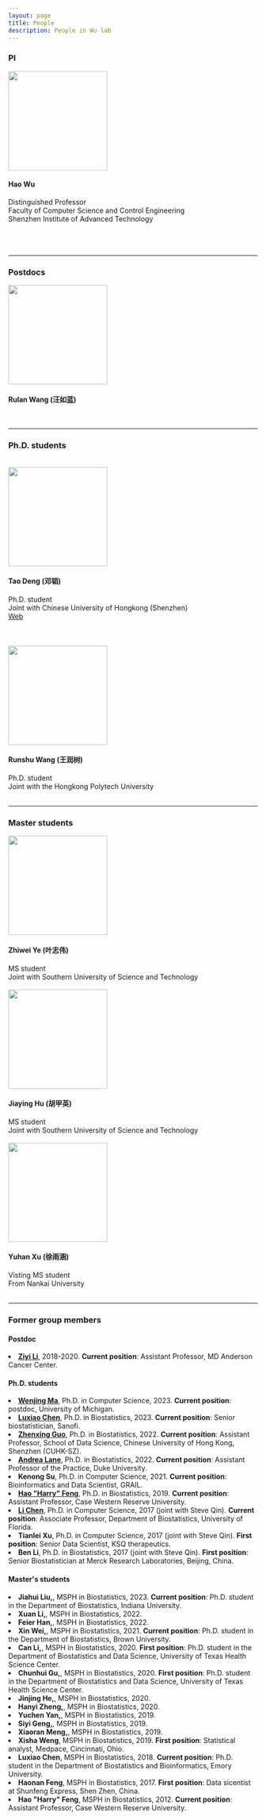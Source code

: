 ```yaml
---
layout: page
title: People
description: People in Wu lab
---
```


<div class="container">

<h3>PI</h3>
<div class="row-fluid">

  <div class="span2">
	<img src="../assets/pics/wu_small.jpg" width="200" /><br />
  </div>
  
  <div class="span5">
   <h4>Hao Wu</h4>
   Distinguished Professor<br />
   Faculty of Computer Science and Control Engineering<br />
   Shenzhen Institute of Advanced Technology<br /><br /><br /><br />
   </div>

</div>
<hr />

<h3>Postdocs</h3>
<!-- Rulan Wang -->
<div class="row-fluid">

  <div class="span2">
    <img src="../assets/pics/WangRulan.jpg" width="200" /><br />
  </div>

  <div class="span5">
    <h4> Rulan Wang (汪如蓝) </h4>
  </div>
</div>
<br>

<hr />
<h3>Ph.D. students</h3>
<br />

<!-- Tao Deng -->
<div class="row-fluid">

  <div class="span2">
    <img src="../assets/pics/DengTao.jpg" width="200" /><br />
  </div>

  <div class="span5">
    <h4> Tao Deng (邓韬) </h4>
    Ph.D. student<br />
    Joint with Chinese University of Hongkong (Shenzhen)<br />
  </div>
   <a href="https://torydeng.github.io/">Web</a>
</div>
<br><br><br>



<!-- Runshu Wang -->
<div class="row-fluid">
  <div class="span2">
    <img src="../assets/pics/WangRunshu.jpg" width="200" /><br />
  </div>

  <div class="span5">
    <h4>Runshu Wang (王润树)</h4>
    Ph.D. student<br />
    Joint with the Hongkong Polytech University<br/>
  </div>

</div>
<br>


<hr />

<h3>Master students</h3>
<!-- Zhiwei Ye -->
<div class="row-fluid">
  <div class="span2">
    <img src="../assets/pics/YeZhiwei.jpg" width="200" /><br />
  </div>

  <div class="span5">
    <h4>Zhiwei Ye (叶志伟)</h4>
    MS student<br />
    Joint with Southern University of Science and Technology<br/>
  </div>

</div>
<br>

<!-- Hu Jiaying -->
<div class="row-fluid">
  <div class="span2">
    <img src="../assets/pics/HuJiaying.jpg" width="200" /><br />
  </div>

  <div class="span5">
    <h4>Jiaying Hu (胡甲英)</h4>
    MS student<br />
    Joint with Southern University of Science and Technology <br/>
  </div>

</div>
<br>

<!-- Yuhan Xu -->
<div class="row-fluid">
  <div class="span2">
    <img src="../assets/pics/XuYuhan.jpg" width="200" /><br />
  </div>

  <div class="span5">
    <h4>Yuhan Xu (徐雨涵)</h4>
    Visting MS student<br />
    From Nankai University<br/>
  </div>

</div>
<br>


<hr />

<h3> Former group members </h3>

<h4> Postdoc </h4>
<li> <a href="https://sites.google.com/site/ziyiliemory"><strong>Ziyi Li</strong></a>, 2018-2020. 
<strong>Current position</strong>:
Assistant Professor, MD Anderson Cancer Center. 

<h4> Ph.D. students </h4>

<li><a href="https://marvinquiet.github.io/"><strong>Wenjing Ma</strong></a>, Ph.D. in Computer Science, 2023. <strong>Current position</strong>: postdoc, University of Michigan.
<li><a href="https://marvinquiet.github.io/"><strong>Luxiao Chen</strong></a>, Ph.D. in Biostatistics, 2023. <strong>Current position</strong>: Senior biostatistician, Sanofi.
<li><a href="http://zhenxingguo.org"><strong>Zhenxing Guo</strong></a>, Ph.D. in Biostatistics, 2022. <strong>Current position</strong>: Assistant Professor, School of Data Science, Chinese University of Hong Kong, Shenzhen (CUHK-SZ).
<li><a href="https://anlane611.github.io"><strong>Andrea Lane</strong></a>, Ph.D. in Biostatistics, 2022. <strong>Current position</strong>: Assistant Professor of the Practice, Duke University. 
<li><strong>Kenong Su</strong>, Ph.D. in Computer Science, 2021. <strong>Current position</strong>: Bioinformatics and Data Scientist, GRAIL. 
<li><a href="https://hfenglab.org"><strong>Hao "Harry" Feng</strong></a>, Ph.D. in Biostatistics, 2019. <strong>Current position</strong>: Assistant Professor, Case Western Reserve University. 
<li><a href="https://lichen-lab.github.io"><strong>Li Chen</strong></a>, 
Ph.D. in Computer Science, 2017 (joint with Steve Qin). 
<strong>Current position</strong>: Associate Professor, Department of Biostatistics, University of Florida. 
<li><strong>Tianlei Xu</strong>, Ph.D. in Computer Science, 2017 (joint with Steve Qin). 
<strong> First position</strong>: Senior Data Scientist, KSQ therapeutics. 
<li><strong>Ben Li</strong>, Ph.D. in  Biostatistics, 2017 (joint with Steve Qin). 
<strong>First position</strong>: Senior Biostatistician at Merck Research Laboratories, Beijing, China.

<h4> Master's students </h4>
<li> <strong> Jiahui Liu,</strong>, MSPH in Biostatistics, 2023. <strong>Current position</strong>: Ph.D. student in the Department of Biostatistics, Indiana University.
<li> <strong> Xuan Li,</strong>, MSPH in Biostatistics, 2022. 
<li> <strong> Feier Han,</strong>, MSPH in Biostatistics, 2022. 
<li> <strong> Xin Wei,</strong>, MSPH in Biostatistics, 2021. 
<strong>Current position</strong>: Ph.D. student in the Department of Biostatistics, Brown University.
<li> <strong> Can Li,</strong>, MSPH in Biostatistics, 2020. 
<strong> First position</strong>: Ph.D. student in the Department of Biostatistics and Data Science, University of Texas Health Science Center.
<li> <strong> Chunhui Gu,</strong>, MSPH in Biostatistics, 2020. 
<strong> First position</strong>: Ph.D. student in the Department of Biostatistics and Data Science, University of Texas Health Science Center.
<li> <strong> Jinjing He,</strong>, MSPH in Biostatistics, 2020. 
<li> <strong> Hanyi Zheng,</strong>, MSPH in Biostatistics, 2020. 
<li> <strong>Yuchen Yan,</strong>, MSPH in Biostatistics, 2019. 
<li> <strong>Siyi Geng,</strong>, MSPH in Biostatistics, 2019. 
<li> <strong>Xiaoran Meng,</strong>, MSPH in Biostatistics, 2019. 
<li> <strong>Xisha Weng</strong>, MSPH in Biostatistics, 2019. 
<strong> First position</strong>: Statistical analyst, Medpace, Cincinnati, Ohio.
<li> <strong>Luxiao Chen</strong>, MSPH in Biostatistics, 2018. 
<strong>Current position</strong>: Ph.D. student in the Department of Biostatistics and Bioinformatics, Emory University. 
<li> <strong>Haonan Feng</strong>, MSPH in Biostatistics, 2017. 
<strong> First position</strong>: Data sicentist at Shunfeng Express, Shen Zhen, China. 
<li> <strong>Hao "Harry" Feng</strong>, MSPH in Biostatistics, 2012. <strong>Current position</strong>: Assistant Professor, Case Western Reserve University.
